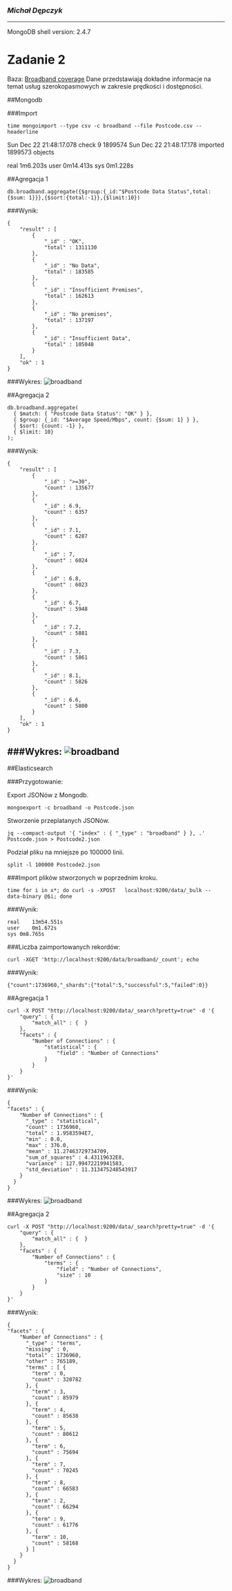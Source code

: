### *Michał Dępczyk*

----

MongoDB shell version: 2.4.7

# Zadanie 2

Baza: [Broadband coverage](http://data.gov.uk/dataset/broadband-coverage)
Dane przedstawiają dokładne informacje na temat usług szerokopasmowych w zakresie prędkości i dostępności.

##Mongodb

###Import

```
time mongoimport --type csv -c broadband --file Postcode.csv --headerline
```

Sun Dec 22 21:48:17.078 check 9 1899574
Sun Dec 22 21:48:17.178 imported 1899573 objects

real	1m6.203s
user	0m14.413s
sys	0m1.228s

##Agregacja 1
```
db.broadband.aggregate({$group:{_id:"$Postcode Data Status",total:{$sum: 1}}},{$sort:{total:-1}},{$limit:10})
```
###Wynik:
```
{
	"result" : [
		{
			"_id" : "OK",
			"total" : 1311130
		},
		{
			"_id" : "No Data",
			"total" : 183585
		},
		{
			"_id" : "Insufficient Premises",
			"total" : 162613
		},
		{
			"_id" : "No premises",
			"total" : 137197
		},
		{
			"_id" : "Insufficient Data",
			"total" : 105048
		}
	],
	"ok" : 1
}
```
###Wykres:
![broadband](../images/mdepczyk/ag1.png)

##Agregacja 2
```
db.broadband.aggregate(
  { $match: { "Postcode Data Status": "OK" } },
  { $group: {_id: "$Average Speed/Mbps", count: {$sum: 1} } },
  { $sort: {count: -1} },
  { $limit: 10}
);
```
###Wynik:
```
{
	"result" : [
		{
			"_id" : ">=30",
			"count" : 135677
		},
		{
			"_id" : 6.9,
			"count" : 6357
		},
		{
			"_id" : 7.1,
			"count" : 6287
		},
		{
			"_id" : 7,
			"count" : 6024
		},
		{
			"_id" : 6.8,
			"count" : 6023
		},
		{
			"_id" : 6.7,
			"count" : 5948
		},
		{
			"_id" : 7.2,
			"count" : 5881
		},
		{
			"_id" : 7.3,
			"count" : 5861
		},
		{
			"_id" : 8.1,
			"count" : 5826
		},
		{
			"_id" : 6.6,
			"count" : 5800
		}
	],
	"ok" : 1
}
```
###Wykres:
![broadband](../images/mdepczyk/ag2.png)
----
##Elasticsearch

###Przygotowanie:

Export JSONów z Mongodb.
```
mongoexport -c broadband -o Postcode.json
```
Stworzenie przeplatanych JSONów.
```
jq --compact-output '{ "index" : { "_type" : "broadband" } }, .' Postcode.json > Postcode2.json
```
Podział pliku na mniejsze po 100000 linii.
```
split -l 100000 Postcode2.json
```
###Import plików stworzonych w poprzednim kroku.
```
time for i in x*; do curl -s -XPOST   localhost:9200/data/_bulk --data-binary @$i; done
```
###Wynik:
```
real	13m54.551s
user	0m1.672s
sys	0m8.765s
```
###Liczba zaimportowanych rekordów:
```
curl -XGET 'http://localhost:9200/data/broadband/_count'; echo
```
###Wynik:
```
{"count":1736960,"_shards":{"total":5,"successful":5,"failed":0}}
```
##Agregacja 1
```
curl -X POST "http://localhost:9200/data/_search?pretty=true" -d '{
    "query" : {
        "match_all" : {  }
    },
    "facets" : {
        "Number of Connections" : {
            "statistical" : {
                "field" : "Number of Connections"
            }
        }
    }
}'
```
###Wynik:
```
{
"facets" : {
    "Number of Connections" : {
      "_type" : "statistical",
      "count" : 1736960,
      "total" : 1.9583594E7,
      "min" : 0.0,
      "max" : 376.0,
      "mean" : 11.27463729734709,
      "sum_of_squares" : 4.43119632E8,
      "variance" : 127.99472219941583,
      "std_deviation" : 11.313475248543917
    }
  }
}
```
###Wykres:
![broadband](../images/mdepczyk/ag3.png)

##Agregacja 2
```
curl -X POST "http://localhost:9200/data/_search?pretty=true" -d '{
    "query" : {
        "match_all" : {  }
    },
    "facets" : {
        "Number of Connections" : {
            "terms" : {
                "field" : "Number of Connections",
                "size" : 10
            }
        }
    }
}'
```
###Wynik:
```
{
"facets" : {
    "Number of Connections" : {
      "_type" : "terms",
      "missing" : 0,
      "total" : 1736960,
      "other" : 765189,
      "terms" : [ {
        "term" : 0,
        "count" : 320782
      }, {
        "term" : 3,
        "count" : 85979
      }, {
        "term" : 4,
        "count" : 85638
      }, {
        "term" : 5,
        "count" : 80612
      }, {
        "term" : 6,
        "count" : 75694
      }, {
        "term" : 7,
        "count" : 70245
      }, {
        "term" : 8,
        "count" : 66583
      }, {
        "term" : 2,
        "count" : 66294
      }, {
        "term" : 9,
        "count" : 61776
      }, {
        "term" : 10,
        "count" : 58168
      } ]
    }
  }
}
```
###Wykres:
![broadband](../images/mdepczyk/ag4.png)
